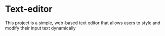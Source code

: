 # Text-editor
 This project is a simple, web-based text editor that allows users to style and modify their input text dynamically
